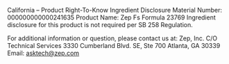  
 
 
California – Product Right-To-Know Ingredient Disclosure 
Material Number: 000000000000241635 
Product Name: Zep Fs Formula 23769 
Ingredient disclosure for this product is not required per SB 258 Regulation. 
 
For additional information or question, please contact us at: 
Zep, Inc. 
C/O Technical Services 
3330 Cumberland Blvd. SE, Ste 700 
Atlanta, GA 30339 
Email: asktech@zep.com 
 
 
 
 
